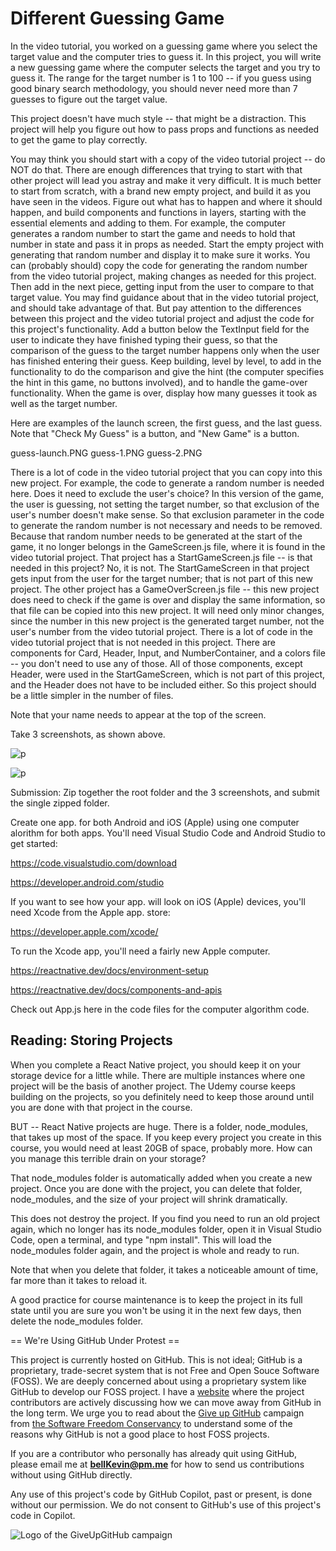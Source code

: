 # Different Guessing Game

In the video tutorial, you worked on a guessing game where you select the target value and the computer tries to guess it. In this project, you will write a new guessing game where the computer selects the target and you try to guess it. The range for the target number is 1 to 100 -- if you guess using good binary search methodology, you should never need more than 7 guesses to figure out the target value.

This project doesn't have much style -- that might be a distraction. This project will help you figure out how to pass props and functions as needed to get the game to play correctly. 

You may think you should start with a copy of the video tutorial project -- do NOT do that. There are enough differences that trying to start with that other project will lead you astray and make it very difficult. It is much better to start from scratch, with a brand new empty project, and build it as you have seen in the videos. Figure out what has to happen and where it should happen, and build components and functions in layers, starting with the essential elements and adding to them. For example, the computer generates a random number to start the game and needs to hold that number in state and pass it in props as needed. Start the empty project with generating that random number and display it to make sure it works. You can (probably should) copy the code for generating the random number from the video tutorial project, making changes as needed for this project. Then add in the next piece, getting input from the user to compare to that target value. You may find guidance about that in the video tutorial project, and should take advantage of that. But pay attention to the differences between this project and the video tutorial project and adjust the code for this project's functionality. Add a button below the TextInput field for the user to indicate they have finished typing their guess, so that the comparison of the guess to the target number happens only when the user has finished entering their guess. Keep building, level by level, to add in the functionality to do the comparison and give the hint (the computer specifies the hint in this game, no buttons involved), and to handle the game-over functionality. When the game is over, display how many guesses it took as well as the target number. 

Here are examples of the launch screen, the first guess, and the last guess. Note that "Check My Guess" is a button, and "New Game" is a button.

guess-launch.PNG       guess-1.PNG       guess-2.PNG

There is a lot of code in the video tutorial project that you can copy into this new project. For example, the code to generate a random number is needed here. Does it need to exclude the user's choice? In this version of the game, the user is guessing, not setting the target number, so that exclusion of the user's number doesn't make sense. So that exclusion parameter in the code to generate the random number is not necessary and needs to be removed. Because that random number needs to be generated at the start of the game, it no longer belongs in the GameScreen.js file, where it is found in the video tutorial project. That project has a StartGameScreen.js file -- is that needed in this project? No, it is not. The StartGameScreen in that project gets input from the user for the target number; that is not part of this new project. The other project has a GameOverScreen.js file -- this new project does need to check if the game is over and display the same information, so that file can be copied into this new project. It will need only minor changes, since the number in this new project is the generated target number, not the user's number from the video tutorial project. There is a lot of code in the video tutorial project that is not needed in this project. There are components for Card, Header, Input, and NumberContainer, and a colors file -- you don't need to use any of those. All of those components, except Header, were used in the StartGameScreen, which is not part of this project, and the Header does not have to be included either. So this project should be a little simpler in the number of files.

Note that your name needs to appear at the top of the screen.

Take 3 screenshots, as shown above.

![p](https://github.com/bell-kevin/differentGuessingGame/blob/main/Screenshot%20from%202023-03-02%2015-40-24.png)

![p](https://github.com/bell-kevin/differentGuessingGame/blob/main/Screenshot%20from%202023-03-02%2016-13-43.png)

Submission: Zip together the root folder and the 3 screenshots, and submit the single zipped folder.

Create one app. for both Android and iOS (Apple) using one computer alorithm for both apps. You'll need Visual Studio Code and Android Studio to get started:

https://code.visualstudio.com/download

https://developer.android.com/studio

If you want to see how your app. will look on iOS (Apple) devices, you'll need Xcode from the Apple app. store:

https://developer.apple.com/xcode/

To run the Xcode app, you'll need a fairly new Apple computer.

https://reactnative.dev/docs/environment-setup

https://reactnative.dev/docs/components-and-apis

Check out App.js here in the code files for the computer algorithm code.

## Reading: Storing Projects 

When you complete a React Native project, you should keep it on your storage device for a little while. There are multiple instances where one project will be the basis of another project. The Udemy course keeps building on the projects, so you definitely need to keep those around until you are done with that project in the course.

BUT -- React Native projects are huge. There is a folder, node_modules, that takes up most of the space. If you keep every project you create in this course, you would need at least 20GB of space, probably more. How can you manage this terrible drain on your storage?

That node_modules folder is automatically added when you create a new project. Once you are done with the project, you can delete that folder, node_modules, and the size of your project will shrink dramatically.

This does not destroy the project. If you find you need to run an old project again, which no longer has its node_modules folder, open it in Visual Studio Code, open a terminal, and type "npm install". This will load the node_modules folder again, and the project is whole and ready to run.

Note that when you delete that folder, it takes a noticeable amount of time, far more than it takes to reload it.

A good practice for course maintenance is to keep the project in its full state until you are sure you won't be using it in the next few days, then delete the node_modules folder.

== We're Using GitHub Under Protest ==

This project is currently hosted on GitHub.  This is not ideal; GitHub is a
proprietary, trade-secret system that is not Free and Open Souce Software
(FOSS).  We are deeply concerned about using a proprietary system like GitHub
to develop our FOSS project. I have a [website](https://bellKevin.me) where the
project contributors are actively discussing how we can move away from GitHub
in the long term.  We urge you to read about the [Give up GitHub](https://GiveUpGitHub.org) campaign 
from [the Software Freedom Conservancy](https://sfconservancy.org) to understand some of the reasons why GitHub is not 
a good place to host FOSS projects.

If you are a contributor who personally has already quit using GitHub, please
email me at **bellKevin@pm.me** for how to send us contributions without
using GitHub directly.

Any use of this project's code by GitHub Copilot, past or present, is done
without our permission.  We do not consent to GitHub's use of this project's
code in Copilot.

![Logo of the GiveUpGitHub campaign](https://sfconservancy.org/img/GiveUpGitHub.png)
